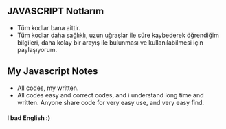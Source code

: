 ## JAVASCRIPT Notlarım ##

+ Tüm kodlar bana aittir.
+ Tüm kodlar daha sağlıklı, uzun uğraşlar ile süre kaybederek öğrendiğim bilgileri, daha kolay bir arayış ile bulunması ve kullanılabilmesi için paylaşıyorum.

## My Javascript Notes ##

+ All codes, my written.
+ All codes easy and correct codes, and i understand long time and written. Anyone share code for very easy use, and very easy find.

#### I bad English :) ####

